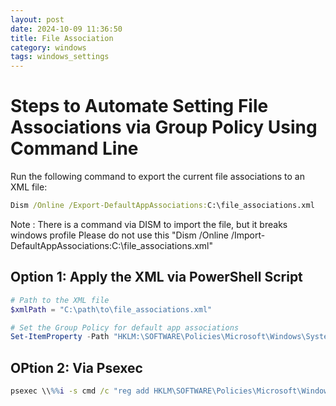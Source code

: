 ```yaml
---
layout: post
date: 2024-10-09 11:36:50
title: File Association
category: windows
tags: windows_settings 
---
```


# Steps to Automate Setting File Associations via Group Policy Using Command Line

Run the following command to export the current file associations to an XML file:

```cmd
Dism /Online /Export-DefaultAppAssociations:C:\file_associations.xml
```

Note : There is a command via DISM to import the file, but it breaks windows profile  Please do not use this  "Dism /Online /Import-DefaultAppAssociations:C:\file_associations.xml"

## Option 1: Apply the XML via PowerShell Script

```powershell
# Path to the XML file
$xmlPath = "C:\path\to\file_associations.xml"

# Set the Group Policy for default app associations
Set-ItemProperty -Path "HKLM:\SOFTWARE\Policies\Microsoft\Windows\System" -Name "DefaultAssociationsConfiguration" -Value $xmlPath

```
## OPtion 2: Via Psexec

```cmd
psexec \\%%i -s cmd /c "reg add HKLM\SOFTWARE\Policies\Microsoft\Windows\System /v DefaultAssociationsConfiguration /t REG_SZ /d C:\file_associations.xml /f"
```
